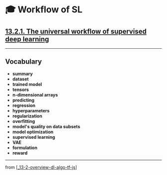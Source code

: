 # 🎓 Workflow of SL

## [**13.2.1.** The universal workflow of supervised deep learning]()

---

## **Vocabulary**

- **summary**
- **dataset**
- **trained model**
- **tensors**
- **n-dimensional arrays**
- **predicting**
- **regression**
- **hyperparameters**
- **regularization**
- **overfitting**
- **model's quality on data subsets**
- **model optimization**
- **supervised learning**
- **VAE**
- **formulation**
- **reward**

---
from [[_13-2-overview-dl-algo-tf-js]]

[//begin]: # "Autogenerated link references for markdown compatibility"
[_13-2-overview-dl-algo-tf-js]: _13-2-overview-dl-algo-tf-js.md "🎓 DL Algo TF.js"
[//end]: # "Autogenerated link references"